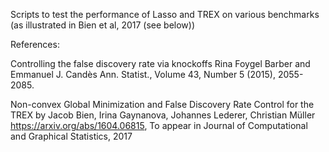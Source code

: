 Scripts to test the performance of Lasso and TREX on various benchmarks (as illustrated in Bien et al, 2017 (see below))


References:

Controlling the false discovery rate via knockoffs
Rina Foygel Barber and Emmanuel J. Candès
Ann. Statist., Volume 43, Number 5 (2015), 2055-2085.

Non-convex Global Minimization and False Discovery Rate Control for the TREX
by Jacob Bien, Irina Gaynanova, Johannes Lederer, Christian Müller
https://arxiv.org/abs/1604.06815, To appear in Journal of Computational and Graphical Statistics, 2017
